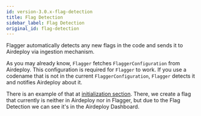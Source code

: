 ```yaml
---
id: version-3.0.x-flag-detection
title: Flag Detection
sidebar_label: Flag Detection
original_id: flag-detection
---
```


Flagger automatically detects any new flags in the code and sends it to Airdeploy via ingestion mechanism.

As you may already know, `Flagger` fetches `FlaggerConfiguration` from Airdeploy. This configuration is required for 
`Flagger` to work. If you use a codename that is not in the current `FlaggerConfiguration`, `Flagger` detects it and 
notifies Airdeploy about it.
 
There is an example of that at [initialization section](quick-start.md#make-a-test-flag-request). There, we create a 
flag that currently is neither in Airdeploy nor in Flagger, but due to the Flag Detection we can see it's in the 
Airdeploy Dashboard.

